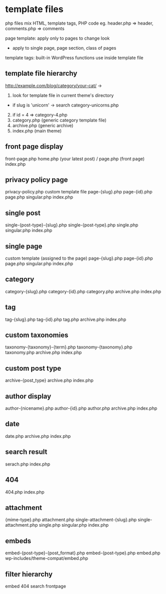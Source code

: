 # template files
php files mix HTML, template tags, PHP code
eg. header.php => header, comments.php => comments

page template: apply only to pages to change look
- apply to single page, page section, class of pages

template tags: built-in WordPress functions use inside template file

## template file hierarchy
http://example.com/blog/category/your-cat/
->
1. look for template file in current theme's directory
  - if slug is 'unicorn' -> search category-unicorns.php
2. if id = 4 => category-4.php
3. category.php (generic category template file)
4. archive.php (generic archive)
5. index.php (main theme)

## front page display
front-page.php
home.php (your latest post) / page.php (front page)
index.php

## privacy policy page
privacy-policy.php
custom template file
page-{slug}.php
page-{id}.php
page.php
singular.php
index.php

## single post
single-{post-type}-{slug}.php
single-{post-type}.php
single.php
singular.php
index.php

## single page
custom template (assigned to the page)
page-{slug}.php
page-{id}.php
page.php
singular.php
index.php

## category
category-{slug}.php
category-{id}.php
category.php
archive.php
index.php

## tag
tag-{slug}.php
tag-{id}.php
tag.php
archive.php
index.php

## custom taxonomies
taxonomy-{taxonomy}-{term}.php
taxonomy-{taxonomy}.php
taxonomy.php
archive.php
index.php

## custom post type
archive-{post_type}
archive.php
index.php

## author display
author-{nicename}.php
author-{id}.php
author.php
archive.php
index.php

## date
date.php
archive.php
index.php

## search result
serach.php
index.php

## 404 
404.php
index.php

## attachment
{mime-type}.php
attachment.php
single-attachment-{slug}.php
single-attachment.php
single.php
singular.php
index.php

## embeds
embed-{post-type}-{post_format}.php
embed-{post-type}.php
embed.php
wp-includes/theme-compat/embed.php


## filter hierarchy
embed
404
search
frontpage
